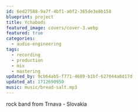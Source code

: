 ```yaml
---
id: 6ed27588-9a7f-4bf1-a0f2-365de3e8b158
blueprint: project
title: Ychabods
featured_image: covers/cover-3.webp
featured: true
categories:
  - audio-engineering
tags:
  - recording
  - production
  - mix
  - mastering
updated_by: 9cb64ab5-f771-4689-b1bf-627044a8d17d
updated_at: 1712690950
music: music/bread-salt.mp3
---
```

rock band from Trnava - Slovakia